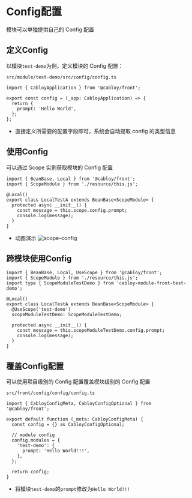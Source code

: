 # Config配置

模块可以单独提供自己的 Config 配置

## 定义Config

以模块`test-demo`为例，定义模块的 Config 配置：

`src/module/test-demo/src/config/config.ts`

```typescript{5}
import { CabloyApplication } from '@cabloy/front';

export const config = (_app: CabloyApplication) => {
  return {
    prompt: 'Hello World',
  };
};
```

- 直接定义所需要的配置字段即可，系统会自动提取 config 的类型信息

## 使用Config

可以通过 Scope 实例获取模块的 Config 配置

```typescript{7-8}
import { BeanBase, Local } from '@cabloy/front';
import { ScopeModule } from './resource/this.js';

@Local()
export class LocalTestA extends BeanBase<ScopeModule> {
  protected async __init__() {
    const message = this.scope.config.prompt;
    console.log(message);
  }
}
```

- 动图演示
  ![scope-config](https://cabloy-1258265067.cos.ap-shanghai.myqcloud.com/image/scope-config.gif)

## 跨模块使用Config

```typescript{3,7-8,11-12}
import { BeanBase, Local, UseScope } from '@cabloy/front';
import { ScopeModule } from './resource/this.js';
import type { ScopeModuleTestDemo } from 'cabloy-module-front-test-demo';

@Local()
export class LocalTestA extends BeanBase<ScopeModule> {
  @UseScope('test-demo')
  scopeModuleTestDemo: ScopeModuleTestDemo;

  protected async __init__() {
    const message = this.scopeModuleTestDemo.config.prompt;
    console.log(message);
  }
}
```

## 覆盖Config配置

可以使用项目级别的 Config 配置覆盖模块级别的 Config 配置

`src/front/config/config/config.ts`

```typescript{8-10}
import { CabloyConfigMeta, CabloyConfigOptional } from '@cabloy/front';

export default function (_meta: CabloyConfigMeta) {
  const config = {} as CabloyConfigOptional;

  // module config
  config.modules = {
    'test-demo': {
      prompt: 'Hello World!!!',
    },
  };

  return config;
}
```

- 将模块`test-demo`的`prompt`修改为`Hello World!!!`
